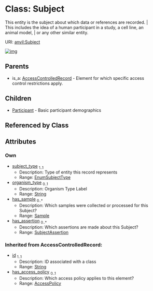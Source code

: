 
# Class: Subject

This entity is the subject about which data or references are recorded. | This includes the idea of a human participant in a study, a cell line, an animal model, | or any other similar entity.

URI: [anvil:Subject](https://anvilproject.org/acr-harmonized-data-model/Subject)


[![img](https://yuml.me/diagram/nofunky;dir:TB/class/[SubjectAssertion],[SubjectAssertion]<has_assertion%200..*-++[Subject&#124;subject_type:EnumSubjectType;organism_type:string%20%3F;id(i):string],[Sample]<has_sample%200..*-++[Subject],[Subject]^-[Participant],[AccessControlledRecord]^-[Subject],[Sample],[Participant],[AccessPolicy],[AccessControlledRecord])](https://yuml.me/diagram/nofunky;dir:TB/class/[SubjectAssertion],[SubjectAssertion]<has_assertion%200..*-++[Subject&#124;subject_type:EnumSubjectType;organism_type:string%20%3F;id(i):string],[Sample]<has_sample%200..*-++[Subject],[Subject]^-[Participant],[AccessControlledRecord]^-[Subject],[Sample],[Participant],[AccessPolicy],[AccessControlledRecord])

## Parents

 *  is_a: [AccessControlledRecord](AccessControlledRecord.md) - Element for which specific access control restrictions apply.

## Children

 * [Participant](Participant.md) - Basic participant demographics

## Referenced by Class


## Attributes


### Own

 * [subject_type](subject_type.md)  <sub>1..1</sub>
     * Description: Type of entity this record represents
     * Range: [EnumSubjectType](EnumSubjectType.md)
 * [organism_type](organism_type.md)  <sub>0..1</sub>
     * Description: Organism Type Label
     * Range: [String](types/String.md)
 * [has_sample](has_sample.md)  <sub>0..\*</sub>
     * Description: Which samples were collected or processed for this Subject?
     * Range: [Sample](Sample.md)
 * [has_assertion](has_assertion.md)  <sub>0..\*</sub>
     * Description: Which assertions are made about this Subject?
     * Range: [SubjectAssertion](SubjectAssertion.md)

### Inherited from AccessControlledRecord:

 * [id](id.md)  <sub>1..1</sub>
     * Description: ID associated with a class
     * Range: [String](types/String.md)
 * [has_access_policy](has_access_policy.md)  <sub>0..1</sub>
     * Description: Which access policy applies to this element?
     * Range: [AccessPolicy](AccessPolicy.md)
